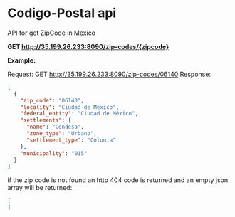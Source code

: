 # Codigo-Postal api
API for get ZipCode in Mexico

**GET http://35.199.26.233:8090/zip-codes/{zipcode}**

**Example:**

Request: GET http://35.199.26.233:8090/zip-codes/06140
Response:
```json
[
  {
    "zip_code": "06140",
    "locality": "Ciudad de México",
    "federal_entity": "Ciudad de México",
    "settlements": {
      "name": "Condesa",
      "zone_type": "Urbano",
      "settlement_type": "Colonia"
    },
    "municipality": "015"
  }
]

```

if the zip code is not found an http 404 code is returned and an empty json array will be returned:
```json
[
]

```

